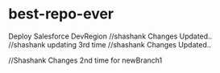 # best-repo-ever
Deploy Salesforce DevRegion
//shashank Changes Updated..\
//shashank updating 3rd time
//shashank Changes Updated..

//Shashank Changes 2nd time for newBranch1
